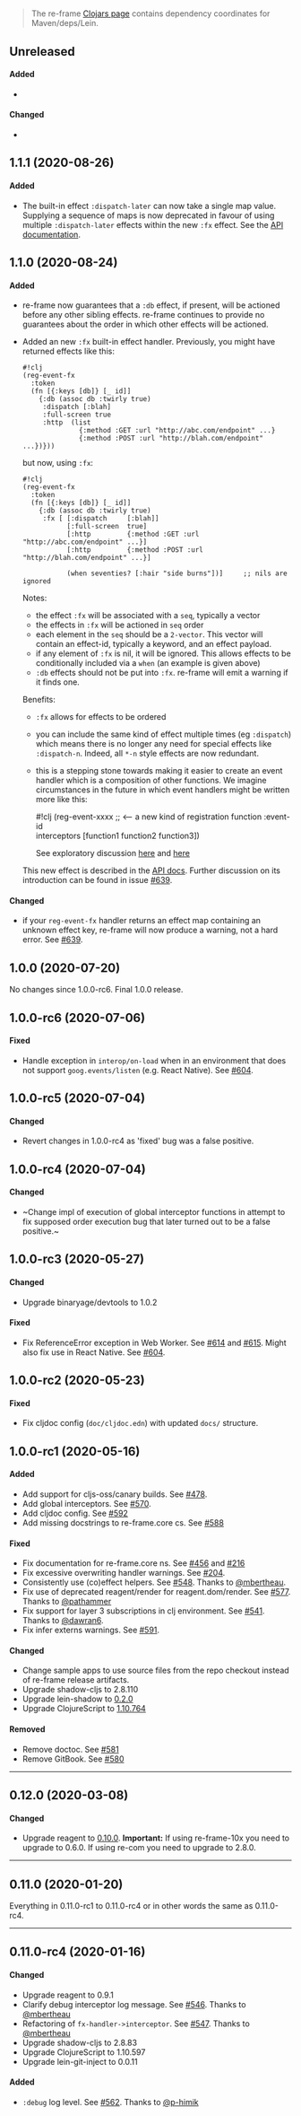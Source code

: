 
<!-- leave this H1 here. It stops mkdocs putting in a Title at the top.
     It needs to be at the top of the file otherwise it breaks the 
     table of contents on the right hand side. -->
#

> The re-frame [Clojars page](https://clojars.org/re-frame/) contains dependency coordinates for Maven/deps/Lein.

## Unreleased

#### Added

  - 

#### Changed

  - 

## 1.1.1 (2020-08-26)

#### Added

- The built-in effect `:dispatch-later` can now take a single map value. 
  Supplying a sequence of maps is now deprecated in favour of using multiple `:dispatch-later` effects within the new 
  `:fx` effect. See the [API documentation](http://day8.github.io/re-frame/api-builtin-effects/#dispatch-later). 

## 1.1.0 (2020-08-24)

#### Added

  - re-frame now guarantees that a `:db` effect, if present, will be actioned before any other sibling effects. 
    re-frame continues to provide no guarantees about the order in which other effects will be actioned. 

  - Added an new `:fx` built-in effect handler.
    Previously, you might have returned effects like this:
        
        #!clj
        (reg-event-fx 
          :token 
          (fn [{:keys [db]} [_ id]]
            {:db (assoc db :twirly true) 
             :dispatch [:blah]
             :full-screen true
             :http  (list 
                      {:method :GET :url "http://abc.com/endpoint" ...}
                      {:method :POST :url "http://blah.com/endpoint" ...})}))

    but now, using `:fx`:
  
        #!clj
        (reg-event-fx 
          :token 
          (fn [{:keys [db]} [_ id]]
            {:db (assoc db :twirly true) 
             :fx [ [:dispatch     [:blah]] 
                   [:full-screen  true]
                   [:http         {:method :GET :url "http://abc.com/endpoint" ...}]
                   [:http         {:method :POST :url "http://blah.com/endpoint" ...}] 
            
                   (when seventies? [:hair "side burns"])]     ;; nils are ignored
  
    Notes:
  
    - the effect `:fx` will be associated with a `seq`, typically a vector
    - the effects in `:fx` will be actioned in `seq` order
    - each element in the `seq` should be a `2-vector`. This vector will contain an effect-id, typically a keyword, and an effect payload. 
    - if any element of `:fx` is nil, it will be ignored. This allows effects to be conditionally included via a `when` (an example is given above)
    - `:db` effects should not be put into `:fx`. re-frame will emit a warning if it finds one.
  
    Benefits:
  
    - `:fx` allows for effects to be ordered
    - you can include the same kind of effect multiple times (eg `:dispatch`) which means there is no longer 
      any need for special effects like `:dispatch-n`. Indeed, all `*-n` style effects are now redundant.
    - this is a stepping stone towards making it easier to create an event handler which is a composition of 
      other functions. We imagine circumstances in the future in which event handlers might be written more 
      like this:
    
        #!clj
        (reg-event-xxxx       ;; <-- a new kind of registration function
          :event-id  
          interceptors 
          [function1 function2 function3])

      See exploratory discussion [here](https://github.com/day8/re-frame/issues/639#issuecomment-680500053) and [here](https://github.com/day8/re-frame/issues/639#issuecomment-682250517)
      
  
    This new effect is described in the [API docs](https://day8.github.io/re-frame/api-builtin-effects/#fx).
    Further discussion on its introduction can be found in issue [#639](https://github.com/day8/re-frame/issues/639).

#### Changed

- if your `reg-event-fx` handler returns an effect map containing an unknown effect key, re-frame will now produce a warning, not a hard error.
  See [#639](https://github.com/day8/re-frame/issues/639).

## 1.0.0 (2020-07-20)

No changes since 1.0.0-rc6. Final 1.0.0 release.

## 1.0.0-rc6 (2020-07-06)

#### Fixed

- Handle exception in `interop/on-load` when in an environment that does not
  support `goog.events/listen` (e.g. React Native). See [#604](https://github.com/day8/re-frame/issues/604).

## 1.0.0-rc5 (2020-07-04)

#### Changed

- Revert changes in 1.0.0-rc4 as 'fixed' bug was a false positive.

## 1.0.0-rc4 (2020-07-04)

#### Changed

- ~Change impl of execution of global interceptor functions in attempt to
   fix supposed order execution bug that later turned out to be a false
   positive.~

## 1.0.0-rc3 (2020-05-27)

#### Changed

- Upgrade binaryage/devtools to 1.0.2

#### Fixed

- Fix ReferenceError exception in Web Worker. See
  [#614](https://github.com/day8/re-frame/issues/614) and
  [#615](https://github.com/day8/re-frame/pull/615). Might
  also fix use in React Native. See [#604](https://github.com/day8/re-frame/issues/604).

## 1.0.0-rc2 (2020-05-23)

#### Fixed

- Fix cljdoc config (`doc/cljdoc.edn`) with updated `docs/` structure. 

## 1.0.0-rc1 (2020-05-16)

#### Added

- Add support for cljs-oss/canary builds. See [#478](https://github.com/day8/re-frame/issues/478).
- Add global interceptors. See [#570](https://github.com/day8/re-frame/issues/570).
- Add cljdoc config. See [#592](https://github.com/day8/re-frame/issues/592)
- Add missing docstrings to re-frame.core cs. See [#588](https://github.com/day8/re-frame/issues/588)

#### Fixed

- Fix documentation for re-frame.core ns. See [#456](https://github.com/day8/re-frame/issues/456) and [#216](https://github.com/day8/re-frame/issues/216)
- Fix excessive overwriting handler warnings. See [#204](https://github.com/day8/re-frame/issues/204).
- Consistently use (co)effect helpers. See [#548](https://github.com/day8/re-frame/pull/548). Thanks to [@mbertheau](https://github.com/mbertheau).
- Fix use of deprecated reagent/render for reagent.dom/render. See [#577](https://github.com/day8/re-frame/pull/577). Thanks to [@pathammer](https://github.com/pathammer)
- Fix support for layer 3 subscriptions in clj environment.
  See [#541](https://github.com/day8/re-frame/pull/541). Thanks to [@dawran6](https://github.com/dawran6).
- Fix infer externs warnings. See [#591](https://github.com/day8/re-frame/issues/591).

#### Changed

- Change sample apps to use source files from the repo checkout instead of
  re-frame release artifacts.
- Upgrade shadow-cljs to 2.8.110
- Upgrade lein-shadow to [0.2.0](https://gitlab.com/nikperic/lein-shadow/-/blob/master/CHANGELOG.md#020-2020-05-13)
- Upgrade ClojureScript to [1.10.764](https://github.com/clojure/clojurescript/blob/master/changes.md#110764)

#### Removed

- Remove doctoc. See [#581](https://github.com/day8/re-frame/issues/581)
- Remove GitBook. See [#580](https://github.com/day8/re-frame/issues/580)

---

## 0.12.0 (2020-03-08)

#### Changed

- Upgrade reagent to [0.10.0](https://github.com/reagent-project/reagent/blob/master/CHANGELOG.md#0100-2020-03-06).
  **Important:** If using re-frame-10x you need to upgrade to 0.6.0.
  If using re-com you need to upgrade to 2.8.0.

---

## 0.11.0 (2020-01-20)

Everything in 0.11.0-rc1 to 0.11.0-rc4 or in other words the same as 0.11.0-rc4.

---

## 0.11.0-rc4 (2020-01-16)

#### Changed

- Upgrade reagent to 0.9.1
- Clarify debug interceptor log message. See [#546](https://github.com/day8/re-frame/pull/546).
  Thanks to [@mbertheau](https://github.com/mbertheau)
- Refactoring of `fx-handler->interceptor`. See [#547](https://github.com/day8/re-frame/pull/547).
  Thanks to [@mbertheau](https://github.com/mbertheau)
- Upgrade shadow-cljs to 2.8.83
- Upgrade ClojureScript to 1.10.597
- Upgrade lein-git-inject to 0.0.11

#### Added

- `:debug` log level. See [#562](https://github.com/day8/re-frame/pull/562).
  Thanks to [@p-himik](https://github.com/p-himik)
